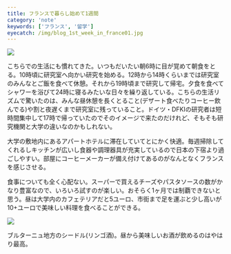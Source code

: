 ```yaml
---
title: フランスで暮らし始めて1週間
category: 'note'
keywords: ['フランス', '留学']
eyecatch: /img/blog_1st_week_in_france01.jpg
---
```


![ ](/img/blog_1st_week_in_france01.jpg)

こちらでの生活にも慣れてきた。いつもだいたい朝6時に目が覚めて朝食をとる。10時頃に研究室へ向かい研究を始める。12時から14時くらいまでは研究室のみんなとご飯を食べて休憩。それから19時頃まで研究して帰宅。夕食を食べてシャワーを浴びて24時に寝るみたいな日々を繰り返している。こちらの生活リズムで驚いたのは、みんな昼休憩を長くとること(デザート食べたりコーヒー飲んでる)や割と夜遅くまで研究室に残っていること。ドイツ・DFKIの研究者は短時間集中して17時で帰っていたのでそのイメージで来たのだけれど、そもそも研究機関と大学の違いなのかもしれない。

大学の敷地内にあるアパートホテルに滞在していてとにかく快適。毎週掃除してくれるしキッチンが広いし食器や調理器具が充実しているので日本の下宿より過ごしやすい。部屋にコーヒーメーカーが備え付けてあるのがなんとなくフランスを感じさせる。

食事についても全く心配ない。スーパーで買えるチーズやパスタソースの数がかなり豊富なので、いろいろ試すのが楽しい。おそらく1ヶ月では制覇できないと思う。昼は大学内のカフェテリアだと5ユーロ、市街まで足を運ぶと少し高いが10+ユーロで美味しい料理を食べることができる。

![ ](/img/blog_1st_week_in_france02.jpg)

ブルターニュ地方のシードル(リンゴ酒)。昼から美味しいお酒が飲めるのはやはり最高。